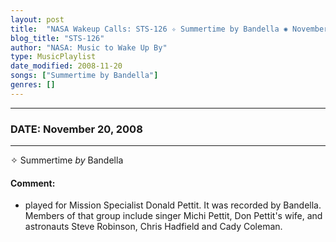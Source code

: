 ```yaml
---
layout: post
title:  "NASA Wakeup Calls: STS-126 ✧ Summertime by Bandella ✺ November 20, 2008"
blog_title: "STS-126"
author: "NASA: Music to Wake Up By"
type: MusicPlaylist
date_modified: 2008-11-20
songs: ["Summertime by Bandella"]
genres: []
---
```


----
### DATE: November 20, 2008
----
✧ Summertime *by* Bandella  

#### Comment:
* played for Mission Specialist Donald Pettit. It was recorded by Bandella. Members of that group include singer Michi Pettit, Don Pettit's wife, and astronauts Steve Robinson, Chris Hadfield and Cady Coleman.



<br/>
<center>
	<a target="_blank"
	   href="https://twitter.com/intent/tweet?hashtags=Space,NASA,Playlist,NASAWakeupCalls,SpaceProgram&text=🚀 {{ page.author}}, '{{ page.songs.first }}' {{ page.title }}, {{ site.url }}{{ page.url }}&via=nasawakeupcalls"><i class="fab fa-twitter" title="Tweet this page" alt="Tweet this page" style="font-size: 1.3em;"></i></a>
	&nbsp; 	<i class="fas fa-user-astronaut" style="font-size: 1.5em;"></i> &nbsp;
    <a id="custom_amazon_link"
       type="amzn" search="#"
       category="popular music">
    <i class="fab fa-amazon" style="font-size: 1.3em;"></i></a>
</center>

<!-- Randomly resolve an individual entry from a song array -->
<script src="/assets/javascript/seedrandom.min.js"></script>
<script>
  var wake_me_up = ["Summertime by Bandella"];
  var prng = new Math.seedrandom();
  function randomSong() {
    song = wake_me_up[Math.floor(Math.random() * wake_me_up.length)];
    var amazon_link = document.getElementById("custom_amazon_link");
    amazon_link.setAttribute("search", song);
  }
  window.onload = randomSong();
</script>
